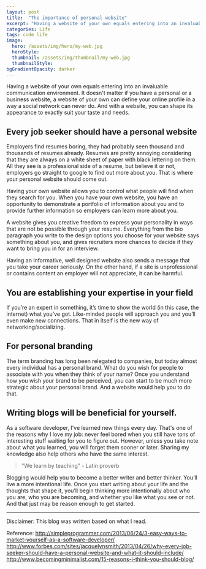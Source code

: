```yaml
---
layout: post
title:  "The importance of personal website"
excerpt: "Having a website of your own equals entering into an invaluable communication environment."
categories: Life
tags: code life
image:
  hero: /assets/img/hero/my-web.jpg
  heroStyle:
  thumbnail: /assets/img/thumbnail/my-web.jpg
  thumbnailStyle:
bgGradientOpacity: darker
---
```

Having a website of your own equals entering into an invaluable communication environment. It doesn't matter if you have a personal or a business website, a website of your own can define your online profile in a way a social network can never do. And with a website, you can shape its appearance to exactly suit your taste and needs.

## Every job seeker should have a personal website

Employers find resumes boring, they had probably seen thousand and thousands of resumes already. Resumes are pretty annoying considering that they are always on a white sheet of paper with black lettering on them. All they see is a professional side of a resume, but believe it or not, employers go straight to google to find out more about you. That is where your personal website should come out.

Having your own website allows you to control what people will find when they search for you. When you have your own website, you have an opportunity to demonstrate a portfolio of information about you and to provide further information so employers can learn more about you.

A website gives you creative freedom to express your personality in ways that are not be possible through your resume. Everything from the bio paragraph you write to the design options you choose for your website says something about you, and gives recruiters more chances to decide if they want to bring you in for an interview.

Having an informative, well designed website also sends a message that you take your career seriously. On the other hand, if a site is unprofessional or contains content an employer will not appreciate, it can be harmful.

## You are establishing your expertise in your field

If you’re an expert in something, it’s time to show the world (in this case, the internet) what you’ve got. Like-minded people will approach you and you’ll even make new connections. That in itself is the new way of networking/socializing.

## For personal branding

The term branding has long been relegated to companies, but today almost every individual has a personal brand. What do you wish for people to associate with you when they think of your name? Once you understand how you wish your brand to be perceived, you can start to be much more strategic about your personal brand. And a website would help you to do that.

## Writing blogs will be beneficial for yourself.

As a software developer, I've learned new things every day. That's one of the reasons why I love my job: never feel bored when you still have tons of interesting stuff waiting for you to figure out. However, unless you take note about what you learned, you will forget them sooner or later. Sharing my knowledge also help others who have the same interest.

> "We learn by teaching" - Latin proverb

Blogging would help you to become a better writer and better thinker. You’ll live a more intentional life. Once you start writing about your life and the thoughts that shape it, you’ll begin thinking more intentionally about who you are, who you are becoming, and whether you like what you see or not. And that just may be reason enough to get started.

---

Disclaimer: This blog was written based on what I read.

Reference:
<http://simpleprogrammer.com/2013/06/24/3-easy-ways-to-market-yourself-as-a-software-developer/>
<http://www.forbes.com/sites/jacquelynsmith/2013/04/26/why-every-job-seeker-should-have-a-personal-website-and-what-it-should-include/>
<http://www.becomingminimalist.com/15-reasons-i-think-you-should-blog/>